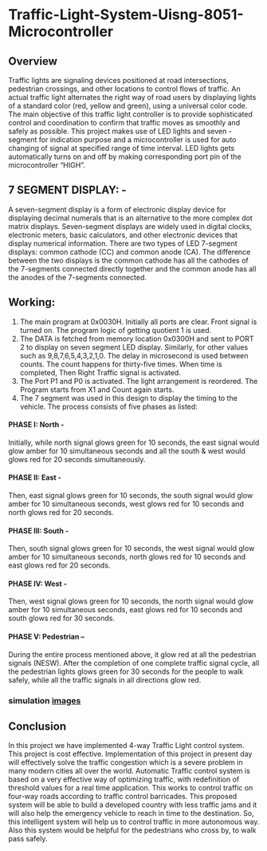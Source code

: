 # Traffic-Light-System-Uisng-8051-Microcontroller
## Overview
Traffic lights are signaling devices positioned at road intersections, pedestrian crossings, and other locations to control flows of traffic. An actual traffic light alternates the right way of road users by displaying lights of a standard color (red, yellow and green), using a universal color code.
The main objective of this traffic light controller is to provide sophisticated control and coordination to confirm that traffic moves as smoothly and safely as possible. This project makes use of LED lights and seven - segment for indication purpose and a microcontroller is used for auto changing of signal at specified range of time interval. LED lights gets automatically turns on and off by making corresponding port pin of the microcontroller “HIGH”.

## 7 SEGMENT DISPLAY: -
A seven-segment display is a form of electronic display device for displaying decimal numerals that is an alternative to the more complex dot matrix displays. Seven-segment displays are widely used in digital clocks, electronic meters, basic calculators, and other electronic devices that display numerical information.
There are two types of LED 7-segment displays: common cathode (CC) and common anode (CA). The difference between the two displays is the common cathode has all the cathodes of the 7-segments connected directly together and the common anode has all the anodes of the 7-segments connected.
## Working:
1. The main program at 0x0030H. Initially all ports are clear. Front signal is turned on. The program logic of getting quotient 1 is used.
2. The DATA is fetched from memory location 0x0300H and sent to PORT 2 to display on seven segment LED display. Similarly, for other values such as 9,8,7,6,5,4,3,2,1,0. The delay in microsecond is used between counts. The count happens for thirty-five times. When time is completed, Then Right Traffic signal is activated.
3. The Port P1 and P0 is activated. The light arrangement is reordered. The Program starts from X1 and Count again starts.
4. The 7 segment was used in this design to display the timing to the vehicle.
The process consists of five phases as listed:
#### PHASE I: North -
Initially, while north signal glows green for 10 seconds, the east signal would glow amber for 10 simultaneous seconds and all the south & west would glows red for 20 seconds simultaneously.
#### PHASE II: East -
Then, east signal glows green for 10 seconds, the south signal would glow amber for 10 simultaneous seconds, west glows red for 10 seconds and north glows red for 20 seconds.
#### PHASE III: South -
Then, south signal glows green for 10 seconds, the west signal would glow amber for 10 simultaneous seconds, north glows red for 10 seconds and east glows red for 20 seconds.
#### PHASE IV: West -
Then, west signal glows green for 10 seconds, the north signal would glow amber for 10 simultaneous seconds, east glows red for 10 seconds and south glows red for 30 seconds.
#### PHASE V: Pedestrian –
During the entire process mentioned above, it glow red at all the pedestrian signals (NESW). After the completion of one complete traffic signal cycle, all the pedestrian lights glows green for 30 seconds for the people to walk safely, while all the traffic signals in all directions glow red.

### simulation [images](https://drive.google.com/drive/u/2/folders/1_xp1m0vDc4zCt8cIUw_383FoL6fWVVXT)

## Conclusion
In this project we have implemented 4-way Traffic Light control system. This project is cost effective. Implementation of this project in present day will effectively solve the traffic congestion which is a severe problem in many modern cities all over the world.
Automatic Traffic control system is based on a very effective way of optimizing traffic, with redefinition of threshold values for a real time application. This works to control traffic on four-way roads according to traffic control barricades. This proposed system will be able to build a developed country with less traffic jams and it will also help the emergency vehicle to reach in time to the destination. So, this intelligent system will help us to control traffic in more autonomous way. Also this system would be helpful for the pedestrians who cross by, to walk pass safely.
